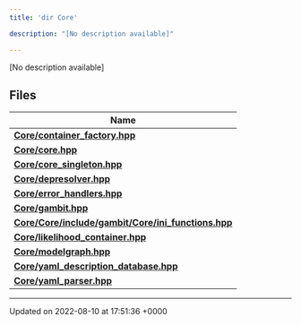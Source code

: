 ```yaml
---
title: 'dir Core'

description: "[No description available]"

---
```







[No description available]

## Files

| Name           |
| -------------- |
| **[Core/container_factory.hpp](/documentation/code/gambit_2-2/files/container__factory_8hpp/#file-container-factory.hpp)**  |
| **[Core/core.hpp](/documentation/code/gambit_2-2/files/core_8hpp/#file-core.hpp)**  |
| **[Core/core_singleton.hpp](/documentation/code/gambit_2-2/files/core__singleton_8hpp/#file-core-singleton.hpp)**  |
| **[Core/depresolver.hpp](/documentation/code/gambit_2-2/files/depresolver_8hpp/#file-depresolver.hpp)**  |
| **[Core/error_handlers.hpp](/documentation/code/gambit_2-2/files/error__handlers_8hpp/#file-error-handlers.hpp)**  |
| **[Core/gambit.hpp](/documentation/code/gambit_2-2/files/gambit_8hpp/#file-gambit.hpp)**  |
| **[Core/Core/include/gambit/Core/ini_functions.hpp](/documentation/code/gambit_2-2/files/core_2include_2gambit_2core_2ini__functions_8hpp/#file-core/include/gambit/core/ini-functions.hpp)**  |
| **[Core/likelihood_container.hpp](/documentation/code/gambit_2-2/files/likelihood__container_8hpp/#file-likelihood-container.hpp)**  |
| **[Core/modelgraph.hpp](/documentation/code/gambit_2-2/files/modelgraph_8hpp/#file-modelgraph.hpp)**  |
| **[Core/yaml_description_database.hpp](/documentation/code/gambit_2-2/files/yaml__description__database_8hpp/#file-yaml-description-database.hpp)**  |
| **[Core/yaml_parser.hpp](/documentation/code/gambit_2-2/files/yaml__parser_8hpp/#file-yaml-parser.hpp)**  |






-------------------------------

Updated on 2022-08-10 at 17:51:36 +0000
